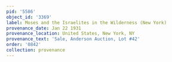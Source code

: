 ```yaml
---
pid: '5586'
object_id: '3369'
label: Moses and the Israelites in the Wilderness (New York)
provenance_date: Jan 22 1931
provenance_location: United States, New York, NY
provenance_text: 'Sale, Anderson Auction, Lot #42'
order: '0842'
collection: provenance
---
```

